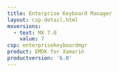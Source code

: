 ```yaml
---
title: Enterprise Keyboard Manager
layout: csp-detail.html
mxversions:
  - text: MX 7.0
    value: 7
csp: enterprisekeyboardmgr
product: EMDK for Xamarin
productversion: '6.0'
---
```


















